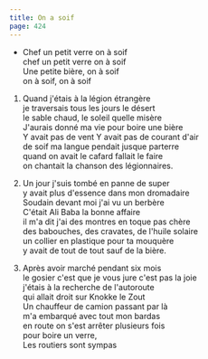 ```yaml
---
title: On a soif
page: 424
---  
```



- Chef un petit verre on à soif  
chef un petit verre on à soif  
Une petite bière, on à soif  
on à soif, on à soif  


1. Quand j'étais à la légion étrangère  
je traversais tous les jours le désert  
le sable chaud, le soleil quelle misère  
J'aurais donné ma vie pour boire une bière  
Y avait pas de vent Y avait pas de courant d'air  
de soif ma langue pendait jusque parterre  
quand on avait le cafard fallait le faire  
on chantait la chanson des légionnaires.  


2. Un jour j'suis tombé en panne de super  
y avait plus d'essence dans mon dromadaire  
Soudain devant moi j'ai vu un berbère  
C'était Ali Baba la bonne affaire  
il m'a dit j'ai des montres en toque pas chère  
des babouches, des cravates, de l'huile solaire  
un collier en plastique pour ta mouquère  
y avait de tout de tout sauf de la bière.  


3. Après avoir marché pendant six mois  
le gosier c'est que je vous jure c'est pas la joie  
j'étais à la recherche de l'autoroute  
qui allait droit sur Knokke le Zout  
Un chauffeur de camion passant par là  
m'a embarqué avec tout mon bardas  
en route on s'est arrêter plusieurs fois  
pour boire un verre,  
Les routiers sont sympas  